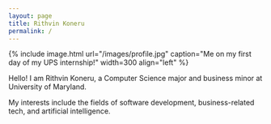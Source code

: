 ```yaml
---
layout: page
title: Rithvin Koneru
permalink: /
---
```


{% include image.html url="/images/profile.jpg" caption="Me on my first day of my UPS internship!" width=300 align="left" %}

Hello! I am Rithvin Koneru, a Computer Science major and business minor at University of Maryland.

My interests include the fields of software development, business-related tech, and artificial intelligence.
